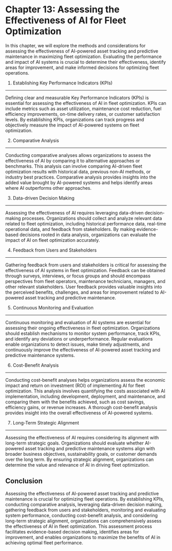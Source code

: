 Chapter 13: Assessing the Effectiveness of AI for Fleet Optimization
====================================================================

In this chapter, we will explore the methods and considerations for assessing the effectiveness of AI-powered asset tracking and predictive maintenance in maximizing fleet optimization. Evaluating the performance and impact of AI systems is crucial to determine their effectiveness, identify areas for improvement, and make informed decisions for optimizing fleet operations.

1. Establishing Key Performance Indicators (KPIs)
-------------------------------------------------

Defining clear and measurable Key Performance Indicators (KPIs) is essential for assessing the effectiveness of AI in fleet optimization. KPIs can include metrics such as asset utilization, maintenance cost reduction, fuel efficiency improvements, on-time delivery rates, or customer satisfaction levels. By establishing KPIs, organizations can track progress and objectively measure the impact of AI-powered systems on fleet optimization.

2. Comparative Analysis
-----------------------

Conducting comparative analyses allows organizations to assess the effectiveness of AI by comparing it to alternative approaches or benchmarks. This analysis can involve comparing AI-driven fleet optimization results with historical data, previous non-AI methods, or industry best practices. Comparative analysis provides insights into the added value brought by AI-powered systems and helps identify areas where AI outperforms other approaches.

3. Data-driven Decision Making
------------------------------

Assessing the effectiveness of AI requires leveraging data-driven decision-making processes. Organizations should collect and analyze relevant data related to fleet optimization, including historical performance data, real-time operational data, and feedback from stakeholders. By making evidence-based decisions rooted in data analysis, organizations can evaluate the impact of AI on fleet optimization accurately.

4. Feedback from Users and Stakeholders
---------------------------------------

Gathering feedback from users and stakeholders is critical for assessing the effectiveness of AI systems in fleet optimization. Feedback can be obtained through surveys, interviews, or focus groups and should encompass perspectives from fleet operators, maintenance technicians, managers, and other relevant stakeholders. User feedback provides valuable insights into the perceived benefits, challenges, and areas for improvement related to AI-powered asset tracking and predictive maintenance.

5. Continuous Monitoring and Evaluation
---------------------------------------

Continuous monitoring and evaluation of AI systems are essential for assessing their ongoing effectiveness in fleet optimization. Organizations should establish mechanisms to monitor system performance, track KPIs, and identify any deviations or underperformance. Regular evaluations enable organizations to detect issues, make timely adjustments, and continuously improve the effectiveness of AI-powered asset tracking and predictive maintenance systems.

6. Cost-Benefit Analysis
------------------------

Conducting cost-benefit analyses helps organizations assess the economic impact and return on investment (ROI) of implementing AI for fleet optimization. This analysis involves quantifying the costs associated with AI implementation, including development, deployment, and maintenance, and comparing them with the benefits achieved, such as cost savings, efficiency gains, or revenue increases. A thorough cost-benefit analysis provides insight into the overall effectiveness of AI-powered systems.

7. Long-Term Strategic Alignment
--------------------------------

Assessing the effectiveness of AI requires considering its alignment with long-term strategic goals. Organizations should evaluate whether AI-powered asset tracking and predictive maintenance systems align with broader business objectives, sustainability goals, or customer demands over the long term. By ensuring strategic alignment, organizations can determine the value and relevance of AI in driving fleet optimization.

Conclusion
----------

Assessing the effectiveness of AI-powered asset tracking and predictive maintenance is crucial for optimizing fleet operations. By establishing KPIs, conducting comparative analysis, leveraging data-driven decision making, gathering feedback from users and stakeholders, monitoring and evaluating system performance, conducting cost-benefit analysis, and considering long-term strategic alignment, organizations can comprehensively assess the effectiveness of AI in fleet optimization. This assessment process facilitates evidence-based decision making, identifies areas for improvement, and enables organizations to maximize the benefits of AI in achieving optimal fleet performance.
